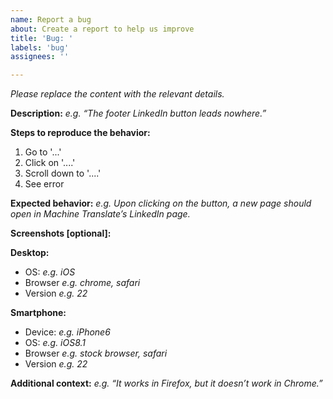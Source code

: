 ```yaml
---
name: Report a bug
about: Create a report to help us improve
title: 'Bug: '
labels: 'bug'
assignees: ''

---
```


_Please replace the content with the relevant details._

**Description:** _e.g. “The footer LinkedIn button leads nowhere.”_

**Steps to reproduce the behavior:**
1. Go to '...'
2. Click on '....'
3. Scroll down to '....'
4. See error

**Expected behavior:** _e.g. Upon clicking on the button, a new page should open in Machine Translate’s LinkedIn page._

**Screenshots [optional]:**

**Desktop:**
 - OS: _e.g. iOS_
 - Browser _e.g. chrome, safari_
 - Version _e.g. 22_

**Smartphone:**
 - Device: _e.g. iPhone6_
 - OS: _e.g. iOS8.1_
 - Browser _e.g. stock browser, safari_
 - Version _e.g. 22_

**Additional context:** _e.g. “It works in Firefox, but it doesn’t work in Chrome.”_
